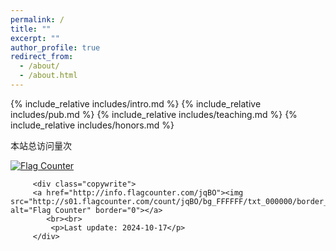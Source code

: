 ```yaml
---
permalink: /
title: ""
excerpt: ""
author_profile: true
redirect_from: 
  - /about/
  - /about.html
---
```


<span class='anchor' id='about-me'></span>
{% include_relative includes/intro.md %}
{% include_relative includes/pub.md %}
{% include_relative includes/teaching.md %}
{% include_relative includes/honors.md %}

<!-- Start of StatCounter Code for Default Guide -->
<span id="busuanzi_container_site_pv">    
	本站总访问量<span id="busuanzi_value_site_pv"></span>次
</span>

<!-- End of StatCounter Code for Default Guide -->


<a href="https://info.flagcounter.com/hVUU"><img src="https://s01.flagcounter.com/count2/hVUU/bg_FFFFFF/txt_000000/border_CCCCCC/columns_2/maxflags_10/viewers_0/labels_1/pageviews_1/flags_0/percent_0/" alt="Flag Counter" border="0"></a>

  
		 <div class="copywrite">
		 <a href="http://info.flagcounter.com/jqBO"><img src="http://s01.flagcounter.com/count/jqBO/bg_FFFFFF/txt_000000/border_CCCCCC/columns_8/maxflags_8/viewers_0/labels_0/pageviews_0/flags_0/" alt="Flag Counter" border="0"></a>
			<br><br>
			 <p>Last update: 2024-10-17</p>
		 </div>
